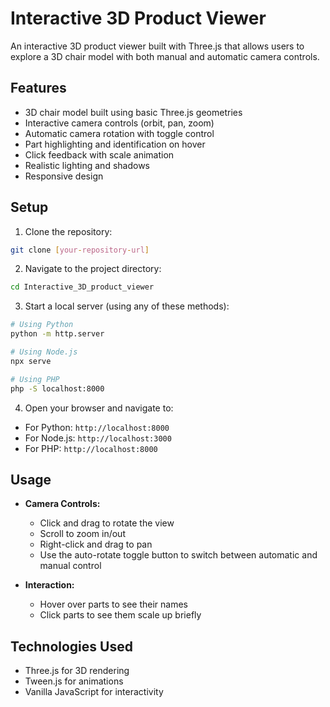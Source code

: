 # Interactive 3D Product Viewer

An interactive 3D product viewer built with Three.js that allows users to explore a 3D chair model with both manual and automatic camera controls.

## Features

- 3D chair model built using basic Three.js geometries
- Interactive camera controls (orbit, pan, zoom)
- Automatic camera rotation with toggle control
- Part highlighting and identification on hover
- Click feedback with scale animation
- Realistic lighting and shadows
- Responsive design

## Setup

1. Clone the repository:

```bash
git clone [your-repository-url]
```

2. Navigate to the project directory:

```bash
cd Interactive_3D_product_viewer
```

3. Start a local server (using any of these methods):

```bash
# Using Python
python -m http.server

# Using Node.js
npx serve

# Using PHP
php -S localhost:8000
```

4. Open your browser and navigate to:

- For Python: `http://localhost:8000`
- For Node.js: `http://localhost:3000`
- For PHP: `http://localhost:8000`

## Usage

- **Camera Controls:**

  - Click and drag to rotate the view
  - Scroll to zoom in/out
  - Right-click and drag to pan
  - Use the auto-rotate toggle button to switch between automatic and manual control

- **Interaction:**
  - Hover over parts to see their names
  - Click parts to see them scale up briefly

## Technologies Used

- Three.js for 3D rendering
- Tween.js for animations
- Vanilla JavaScript for interactivity
